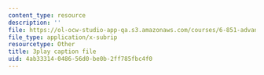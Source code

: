 ```yaml
---
content_type: resource
description: ''
file: https://ol-ocw-studio-app-qa.s3.amazonaws.com/courses/6-851-advanced-data-structures-spring-2012/4ab33314048656d0be0b2ff785fbc4f0_L7ywsci9ujo.vtt
file_type: application/x-subrip
resourcetype: Other
title: 3play caption file
uid: 4ab33314-0486-56d0-be0b-2ff785fbc4f0
---
```

